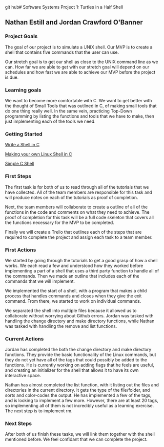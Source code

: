 git hub# Software Systems Project 1: Turtles in a Half Shell
## Nathan Estill and Jordan Crawford O'Banner

### Project Goals
The goal of our project is to simulate a UNIX shell. Our MVP is to create a shell that contains five commands that the user can use.

Our stretch goal is to get our shell as close to the UNIX command line as we can. How far we are able to get with our stretch goal will depend on our schedules and how fast we are able to achieve our MVP before the project is due.
### Learning goals
We want to become more comfortable with C. We want to get better with the thought of Small Tools that was outlined in C, of making small tools that do one thing really well. In the same vein, practicing Top-Down programming by listing the functions and tools that we have to make, then just implementing each of the tools we need.
### Getting Started

[Write a Shell in C](https://brennan.io/2015/01/16/write-a-shell-in-c/)

[Making your own Linux Shell in C](https://www.geeksforgeeks.org/making-linux-shell-c/)

[Simple C Shell](https://github.com/jmreyes/simple-c-shell)

### First Steps

The first task is for both of us to read through all of the tutorials that we have collected. All of the team members are responsible for this task and will produce notes on each of the tutorials as proof of completion.

Next, the team members will collaborate to create a outline of all of the functions in the code and comments on what they need to achieve. The proof of completion for this task will be a full code skeleton that covers all the functions necessary for the MVP to be completed.

Finally we will create a Trello that outlines each of the steps that are required to complete the project and assign each task to a team member.

### First Actions

We started by going through the tutorials to get a good grasp of how a shell works. We each read a few and understood how they worked before implementing a part of a shell that uses a third party function to handle all of the commands. Then we made an outline that includes each of the commands that we will implement.

We implemented the start of a shell, with a program that makes a child process that handles commands and closes when they give the exit command. From there, we started to work on individual commands.

We separated the shell into multiple files because it allowed us to collaborate without worrying about Github errors. Jordan was tasked with handling the change directory and make directory functions, while Nathan was tasked with handling the remove and list functions.

### Current Actions

Jordan has completed the both the change directory and make directory functions. They provide the basic functionality of the Linux commands, but they do not yet have all of the tags that could possibly be added to the functions. He is currently working on adding flags that he feels are useful, and creating an initializer for the shell that allows it to have its own interactive space.

Nathan has almost completed the list function, with it listing out the files and directories in the current directory. It gets the type of the file/folder, and sorts and color-codes the output. He has implemented a few of the tags, and is looking to implement a few more. However, there are at least 20 tags, so implementing all of them is not incredibly useful as a learning exercise. The next step is to implement rm.

### Next Steps

After both of us finish these tasks, we will link them together with the shell mentioned before. We feel confidant that we can complete the project.

